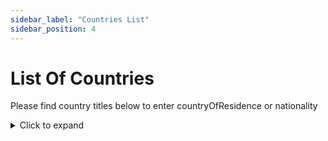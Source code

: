 ```yaml
---
sidebar_label: "Countries List"
sidebar_position: 4
---
```


# List Of Countries

Please find country titles below to enter countryOfResidence or nationality

<details>
<summary>Click to expand</summary>


| Title         | Title          | Title              | Title                  |
|-------------------|------------------|----------------------|--------------------------|
| N/A              | Iceland          | Saint Lucia          | Afghanistan             |
| India            | Saint Martin     | Aland Islands        | Indonesia               |
| Saint Pierre     | Alba             | Iran                 | Saint Vincent           |
| Albania          | Iraq             | Samoa                | Algeria                 |
| Ireland          | San Marino       | American Samoa       | Isle of Man             |
| Israel           | Saudi Arabia     | Andorra              | Italy                   |
| Angola           | Senegal          | Anguilla             | Jamaica                 |
| Antarctica       | Japan            | Seychelles           | Antigua                 |
| Jersey           | Sierra Leone     | Argentina            | Jordan                  |
| Armenia          | Kazakhstan       | Sint Maarten         | Aruba                   |
| Kenya            | Slovakia         | Australia            | Kiribati                |
| Slovenia         | Austria          | North Korea          | Solomon Islands         |
| Azaad            | South Korea      | Somalia              | Azerbaijan              |
| Kuwait           | South Africa     | Bahamas              | Kyrgyzstan              |
| South Georgia    | South Sudan      | Bahrain              | Laos                    |
| Latvia           | Spain            | Barbados             | Lebanon                 |
| Sri Lanka        | Sudan            | Belarus              | Lesotho                 |
| Belgium          | Liberia          | Suriname             | Belize                  |
| Libya            | Svalbard         | Benin                | Liechtenstein           |
| Lithuania        | Sweden           | Bermuda              | Luxembourg              |
| Switzerland      | Syria            | Bolivia              | Macao                   |
| Macedonia        | Taiwan           | Bonaire              | Madagascar              |
| Malawi           | Tajikistan       | Botswana             | Tanzania                |
| Malaysia         | Thailand         | Bouvet Island        | Maldives                |
| Timor-Leste      | British Indian   | Mali                 | Brunei                  |
| Malta            | Tokelau          | Bulgaria             | Marshall Islands        |
| Trinidad         | Tunisia          | Burkina Faso         | Martinique              |
| Mauritania       | Turkey           | Burundi              | Mauritius               |
| Turkmenistan     | Turks and Caicos | Cabo Verde           | Mayotte                 |
| Uganda           | Ukraine          | Canada               | Moldova                 |
| United Kingdom   | United States    | Central African      | Chad                    |
| Uruguay          | Uzbekistan       | Chile                | Mongolia                |
| Morocco          | Venezuela        | Myanmar              | Namibia                 |
| Vietnam          | Virgin Islands   | Nauru                | Nepal                   |
| Netherlands      | Wallis and Futuna| Cote d'Ivoire        | New Zealand             |
| Yemen            | Zambia           | Croatia              | Zimbabwe                |

</details>
